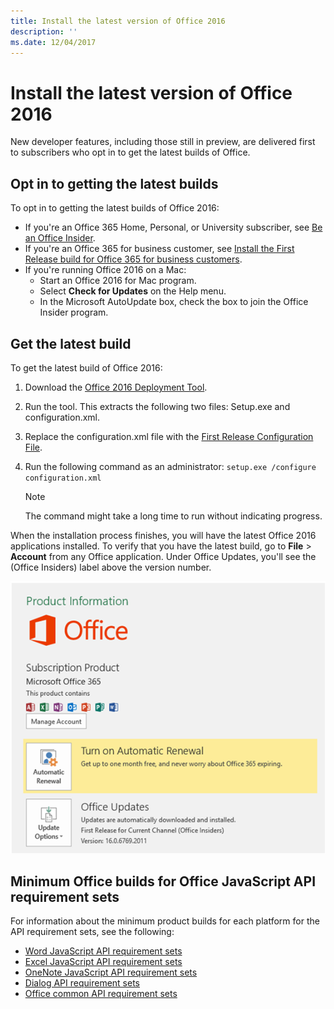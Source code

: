 ```yaml
---
title: Install the latest version of Office 2016
description: ''
ms.date: 12/04/2017
---
```


# Install the latest version of Office 2016

New developer features, including those still in preview, are delivered first to subscribers who opt in to get the latest builds of Office. 

## Opt in to getting the latest builds

To opt in to getting the latest builds of Office 2016: 

- If you're an Office 365 Home, Personal, or University subscriber, see [Be an Office Insider](https://products.office.com/office-insider).
- If you're an Office 365 for business customer, see [Install the First Release build for Office 365 for business customers](https://support.office.com/article/Install-the-First-Release-build-for-Office-365-for-business-customers-4dd8ba40-73c0-4468-b778-c7b744d03ead).
- If you're running Office 2016 on a Mac:
	- Start an Office 2016 for Mac program.
	- Select **Check for Updates** on the Help menu.
	- In the Microsoft AutoUpdate box, check the box to join the Office Insider program. 

## Get the latest build

To get the latest build of Office 2016: 

1. Download the [Office 2016 Deployment Tool](https://www.microsoft.com/download/details.aspx?id=49117). 
2. Run the tool. This extracts the following two files: Setup.exe and configuration.xml.
3. Replace the configuration.xml file with the [First Release Configuration File](https://raw.githubusercontent.com/OfficeDev/Office-Add-in-Commands-Samples/master/Tools/FirstReleaseConfig/configuration.xml).
4. Run the following command as an administrator:  `setup.exe /configure configuration.xml` 

	> [!NOTE]
	> The command might take a long time to run without indicating progress.

When the installation process finishes, you will have the latest Office 2016 applications installed. To verify that you have the latest build, go to **File** > **Account** from any Office application. Under Office Updates, you'll see the (Office Insiders) label above the version number.

![A screenshot that shows product information with the Office Insiders label](../images/office-insiders.png)

## Minimum Office builds for Office JavaScript API requirement sets

For information about the minimum product builds for each platform for the API requirement sets, see the following:

- [Word JavaScript API requirement sets](https://docs.microsoft.com/javascript/office/requirement-sets/word-api-requirement-sets?view=office-js)
- [Excel JavaScript API requirement sets](https://docs.microsoft.com/javascript/office/requirement-sets/excel-api-requirement-sets?view=office-js)
- [OneNote JavaScript API requirement sets](https://docs.microsoft.com/javascript/office/requirement-sets/onenote-api-requirement-sets?view=office-js)
- [Dialog API requirement sets](https://docs.microsoft.com/javascript/office/requirement-sets/dialog-api-requirement-sets?view=office-js)
- [Office common API requirement sets](https://docs.microsoft.com/javascript/office/requirement-sets/office-add-in-requirement-sets?view=office-js)
